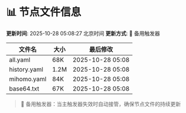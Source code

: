 # 📊 节点文件信息

**更新时间**: 2025-10-28 05:08:27 北京时间
**更新方式**: 🔄 备用触发器

| 文件名 | 大小 | 最后修改 |
|--------|------|----------|
| all.yaml | 68K | 2025-10-28 05:08 |
| history.yaml | 1.2M | 2025-10-28 05:08 |
| mihomo.yaml | 84K | 2025-10-28 05:08 |
| base64.txt | 67K | 2025-10-28 05:08 |

> 🔄 备用触发器：当主触发器失效时自动接管，确保节点文件的持续更新
